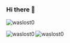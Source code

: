 ### Hi there 👋

<p align="left"> <img src="https://komarev.com/ghpvc/?username=waslost0" alt="waslost0" /> </p>

<p><img align="left" src="https://github-readme-stats.vercel.app/api/top-langs/?username=waslost0&layout=compact&hide=html" alt="waslost0" /></p>

<p><img align="center" src="https://github-readme-stats.vercel.app/api?username=waslost0&show_icons=true" alt="waslost0" /></p>
